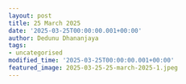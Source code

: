 ```yaml
---
layout: post
title: 25 March 2025
date: '2025-03-25T00:00:00.001+00:00'
author: Dedunu Dhananjaya
tags:
- uncategorised
modified_time: '2025-03-25T00:00:00.001+00:00'
featured_image: 2025-03-25-25-march-2025-1.jpeg
---
```

